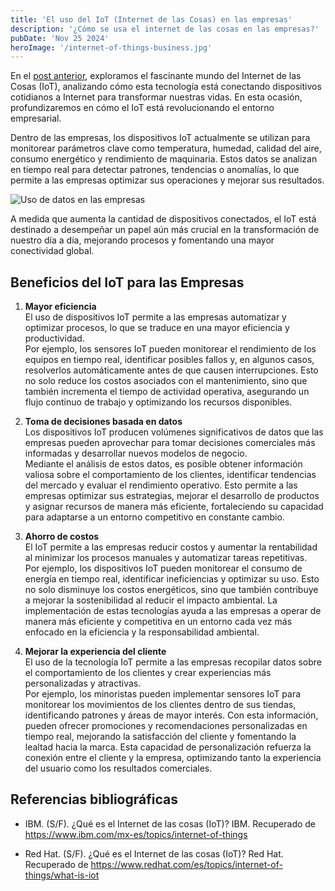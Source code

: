 ```yaml
---
title: 'El uso del IoT (Internet de las Cosas) en las empresas'
description: '¿Cómo se usa el internet de las cosas en las empresas?'
pubDate: 'Nov 25 2024'
heroImage: '/internet-of-things-business.jpg'
---
```


En el [post anterior](/blog/internet-of-things), exploramos el fascinante mundo del Internet de las Cosas (IoT), analizando cómo esta tecnología está conectando dispositivos cotidianos a Internet para transformar nuestras vidas. En esta ocasión, profundizaremos en cómo el IoT está revolucionando el entorno empresarial.

Dentro de las empresas, los dispositivos IoT actualmente se utilizan para monitorear parámetros clave como temperatura, humedad, calidad del aire, consumo energético y rendimiento de maquinaria. Estos datos se analizan en tiempo real para detectar patrones, tendencias o anomalías, lo que permite a las empresas optimizar sus operaciones y mejorar sus resultados. 

![Uso de datos en las empresas](/internet-of-things-data.jpg)

A medida que aumenta la cantidad de dispositivos conectados, el IoT está destinado a desempeñar un papel aún más crucial en la transformación de nuestro día a día, mejorando procesos y fomentando una mayor conectividad global.  

## Beneficios del IoT para las Empresas

1. **Mayor eficiencia**  
   El uso de dispositivos IoT permite a las empresas automatizar y optimizar procesos, lo que se traduce en una mayor eficiencia y productividad.  
   Por ejemplo, los sensores IoT pueden monitorear el rendimiento de los equipos en tiempo real, identificar posibles fallos y, en algunos casos, resolverlos automáticamente antes de que causen interrupciones. Esto no solo reduce los costos asociados con el mantenimiento, sino que también incrementa el tiempo de actividad operativa, asegurando un flujo continuo de trabajo y optimizando los recursos disponibles.  

2. **Toma de decisiones basada en datos**  
   Los dispositivos IoT producen volúmenes significativos de datos que las empresas pueden aprovechar para tomar decisiones comerciales más informadas y desarrollar nuevos modelos de negocio.  
   Mediante el análisis de estos datos, es posible obtener información valiosa sobre el comportamiento de los clientes, identificar tendencias del mercado y evaluar el rendimiento operativo. Esto permite a las empresas optimizar sus estrategias, mejorar el desarrollo de productos y asignar recursos de manera más eficiente, fortaleciendo su capacidad para adaptarse a un entorno competitivo en constante cambio.  

3. **Ahorro de costos**  
   El IoT permite a las empresas reducir costos y aumentar la rentabilidad al minimizar los procesos manuales y automatizar tareas repetitivas.  
   Por ejemplo, los dispositivos IoT pueden monitorear el consumo de energía en tiempo real, identificar ineficiencias y optimizar su uso. Esto no solo disminuye los costos energéticos, sino que también contribuye a mejorar la sostenibilidad al reducir el impacto ambiental. La implementación de estas tecnologías ayuda a las empresas a operar de manera más eficiente y competitiva en un entorno cada vez más enfocado en la eficiencia y la responsabilidad ambiental.  

4. **Mejorar la experiencia del cliente**  
   El uso de la tecnología IoT permite a las empresas recopilar datos sobre el comportamiento de los clientes y crear experiencias más personalizadas y atractivas.  
   Por ejemplo, los minoristas pueden implementar sensores IoT para monitorear los movimientos de los clientes dentro de sus tiendas, identificando patrones y áreas de mayor interés. Con esta información, pueden ofrecer promociones y recomendaciones personalizadas en tiempo real, mejorando la satisfacción del cliente y fomentando la lealtad hacia la marca. Esta capacidad de personalización refuerza la conexión entre el cliente y la empresa, optimizando tanto la experiencia del usuario como los resultados comerciales.  

## Referencias bibliográficas

- IBM. (S/F). ¿Qué es el Internet de las cosas (IoT)? IBM. Recuperado de https://www.ibm.com/mx-es/topics/internet-of-things

- Red Hat. (S/F). ¿Qué es el Internet de las cosas (IoT)? Red Hat. Recuperado de https://www.redhat.com/es/topics/internet-of-things/what-is-iot